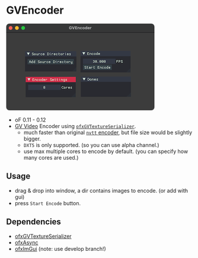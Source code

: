 # GVEncoder

![screenshot](screenshot.png)

- oF 0.11 - 0.12
- [GV Video](https://github.com/Ushio/ofxExtremeGpuVideo) Encoder using [`ofxGVTextureSerializer`](https://github.com/funatsufumiya/ofxGVTextureSerializer).
  - much faster than original [`nvtt` encoder](https://github.com/Ushio/ofxExtremeGpuVideo/tree/master/nvtt-encoder), but file size would be slightly bigger.
  - `DXT5` is only supported. (so you can use alpha channel.)
  - use max multiple cores to encode by default. (you can specify how many cores are used.)

## Usage

- drag & drop into window, a dir contains images to encode. (or add with gui)
- press `Start Encode` button.

## Dependencies

- [ofxGVTextureSerializer](https://github.com/funatsufumiya/ofxGVTextureSerializer)
- [ofxAsync](https://github.com/funatsufumiya/ofxAsync)
- [ofxImGui](https://github.com/jvcleave/ofxImGui) (note: use develop branch!)
